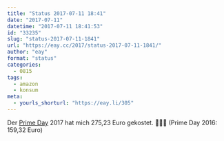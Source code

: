 ```yaml
---
title: "Status 2017-07-11 18:41"
date: "2017-07-11"
datetime: "2017-07-11 18:41:53"
id: "33235"
slug: "status-2017-07-11-1841"
url: "https://eay.cc/2017/status-2017-07-11-1841/"
author: "eay"
format: "status"
categories:
  - 0815
tags:
  - amazon
  - konsum
meta:
  - yourls_shorturl: "https://eay.li/305"
---
```


Der [Prime Day](https://cl.ly/lVTs) 2017 hat mich 275,23 Euro gekostet. 💸💸💸 (Prime Day 2016: 159,32 Euro)
